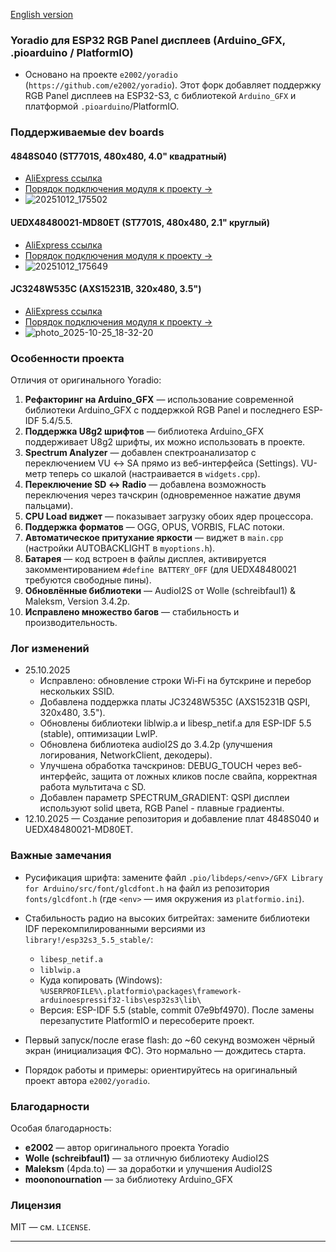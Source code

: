 [English version](readme_english.md)

### Yoradio для ESP32 RGB Panel дисплеев (Arduino_GFX, .pioarduino / PlatformIO)

- Основано на проекте `e2002/yoradio` (`https://github.com/e2002/yoradio`). Этот форк добавляет поддержку RGB Panel дисплеев на ESP32-S3, с библиотекой `Arduino_GFX` и платформой `.pioarduino`/PlatformIO.

### Поддерживаемые dev boards

#### 4848S040 (ST7701S, 480x480, 4.0" квадратный)
- [AliExpress ссылка](https://aliexpress.ru/item/1005008214872438.html?)
- [Порядок подключения модуля к проекту →](README_4848S040.md)
- ![20251012_175502](https://github.com/user-attachments/assets/8feae43d-82f8-464f-848d-d09c33db8234)

#### UEDX48480021-MD80ET (ST7701S, 480x480, 2.1" круглый)
- [AliExpress ссылка](https://aliexpress.ru/item/1005007576008287.html?)
- [Порядок подключения модуля к проекту →](README_UEDX48480021.md)
- ![20251012_175649](https://github.com/user-attachments/assets/360799e8-da95-4c77-8ad9-c10b85be3855)

#### JC3248W535C (AXS15231B, 320x480, 3.5")
- [AliExpress ссылка](https://aliexpress.ru/item/1005007566332450.html)
- [Порядок подключения модуля к проекту →](README_JC3248W535C.md)
- ![photo_2025-10-25_18-32-20](https://github.com/user-attachments/assets/72968eda-fa70-446a-8830-b598320f346d)


### Особенности проекта

Отличия от оригинального Yoradio:

1. **Рефакторинг на Arduino_GFX** — использование современной библиотеки Arduino_GFX с поддержкой RGB Panel и последнего ESP-IDF 5.4/5.5.
2. **Поддержка U8g2 шрифтов** — библиотека Arduino_GFX поддерживает U8g2 шрифты, их можно использовать в проекте.
3. **Spectrum Analyzer** — добавлен спектроанализатор с переключением VU ↔ SA прямо из веб-интерфейса (Settings). VU-метр теперь со шкалой (настраивается в `widgets.cpp`).
4. **Переключение SD ↔ Radio** — добавлена возможность переключения через тачскрин (одновременное нажатие двумя пальцами).
5. **CPU Load виджет** — показывает загрузку обоих ядер процессора.
6. **Поддержка форматов** — OGG, OPUS, VORBIS, FLAC потоки.
7. **Автоматическое притухание яркости** — виджет в `main.cpp` (настройки AUTOBACKLIGHT в `myoptions.h`).
8. **Батарея** — код встроен в файлы дисплея, активируется закомментированием `#define BATTERY_OFF` (для UEDX48480021 требуются свободные пины).
9. **Обновлённые библиотеки** — AudioI2S от Wolle (schreibfaul1) & Maleksm, Version 3.4.2p.
10. **Исправлено множество багов** — стабильность и производительность.

### Лог изменений

- 25.10.2025
  - Исправлено: обновление строки Wi‑Fi на бутскрине и перебор нескольких SSID.
  - Добавлена поддержка платы JC3248W535C (AXS15231B QSPI, 320x480, 3.5").
  - Обновлены библиотеки liblwip.a и libesp_netif.a для ESP-IDF 5.5 (stable), оптимизации LwIP.
  - Обновлена библиотека audioI2S до 3.4.2p (улучшения логирования, NetworkClient, декодеры).
  - Улучшена обработка тачскринов: DEBUG_TOUCH через веб-интерфейс, защита от ложных кликов после свайпа, корректная работа мультитача с SD.
  - Добавлен параметр SPECTRUM_GRADIENT: QSPI дисплеи используют solid цвета, RGB Panel - плавные градиенты.
- 12.10.2025 — Создание репозитория и добавление плат 4848S040 и UEDX48480021-MD80ET.

### Важные замечания

- Русификация шрифта: замените файл `.pio/libdeps/<env>/GFX Library for Arduino/src/font/glcdfont.h` на файл из репозитория `fonts/glcdfont.h` (где `<env>` — имя окружения из `platformio.ini`).

- Стабильность радио на высоких битрейтах: замените библиотеки IDF перекомпилированными версиями из `library!/esp32s3_5.5_stable/`:
  - `libesp_netif.a`
  - `liblwip.a`
  - Куда копировать (Windows): `%USERPROFILE%\.platformio\packages\framework-arduinoespressif32-libs\esp32s3\lib\`
  - Версия: ESP-IDF 5.5 (stable, commit 07e9bf4970). После замены перезапустите PlatformIO и пересоберите проект.
  
- Первый запуск/после erase flash: до ~60 секунд возможен чёрный экран (инициализация ФС). Это нормально — дождитесь старта.

- Порядок работы и примеры: ориентируйтесь на оригинальный проект автора `e2002/yoradio`.

### Благодарности

Особая благодарность:
- **e2002** — автор оригинального проекта Yoradio
- **Wolle (schreibfaul1)** — за отличную библиотеку AudioI2S
- **Maleksm** (4pda.to) — за доработки и улучшения AudioI2S
- **moononournation** — за библиотеку Arduino_GFX

### Лицензия

MIT — см. `LICENSE`.

---



